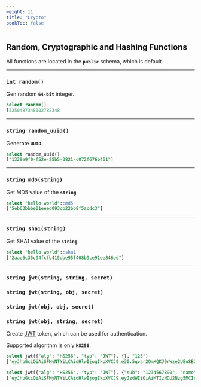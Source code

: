 ```yaml
---
weight: 11
title: "Crypto"
bookToc: false
---
```


## Random, Cryptographic and Hashing Functions

All functions are located in the **`public`** schema, which is default.

---

### **`int random()`**

Gen random **`64-bit`** integer.

```SQL
select random()
[5250487348002782348
```

---

### **`string random_uuid()`**

Generate **`UUID`**.

```SQL
select random_uuid()
["1329e9f0-f52e-25b5-3821-c072f676b461"]
```

---

### **`string md5(string)`**

Get MD5 value of the **`string`**.

```SQL
select "hello world"::md5
["5eb63bbbe01eeed093cb22bb8f5acdc3"]
```

---

### **`string sha1(string)`**

Get SHA1 value of the **`string`**.

```SQL
select "hello world"::sha1
["2aae6c35c94fcfb415dbe95f408b9ce91ee846ed"]
```

---

### **`string jwt(string, string, secret)`**
### **`string jwt(string, obj, secret)`**
### **`string jwt(obj, obj, secret)`**
### **`string jwt(obj, string, secret)`**

Create [JWT](https://jwt.io/) token, which can be used for authentication.

Supported algorithm is only **`HS256`**.

```SQL
select jwt({"alg": "HS256", "typ": "JWT"}, {}, "123")
["eyJhbGciOiAiSFMyNTYiLCAidHlwIjogIkpXVCJ9.e30.5gvar2OmXQKJ9rWze2UEo8BZidZjK5B4lMiCnvwZk_4"]

select jwt({"alg": "HS256", "typ": "JWT"}, {"sub": "1234567890", "name": "John Doe", "iat": 1516239022}, "123")
["eyJhbGciOiAiSFMyNTYiLCAidHlwIjogIkpXVCJ9.eyJzdWIiOiAiMTIzNDU2Nzg5MCIsICJuYW1lIjogIkpvaG4gRG9lIiwgImlhdCI6IDE1MTYyMzkwMjJ9.-BDZCBZz3mjLeTXjKVSla6JRgoWksQA5Ec3_knVZvWA"]
```
